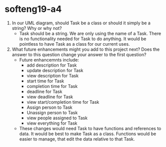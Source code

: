# softeng19-a4

1. In our UML diagram, should Task be a class or should it simply be a string?  Why or why not?
   - Task should be a string. We are only using the name of a Task. There is no functionality needed for Task to do anything. It would be pointless to have Task as a class for our current uses.
1. What future enhancements might you add to this project next?  Does the answer to this question change your answer to the first question?
   - Future enhancemnts include:
     - add description for Task
     - update description for Task
     - view description for Task
     - start time for Task
     - completion time for Task
     - deadline for Task
     - view deadline for Task
     - view start/completion time for Task
     - Assign person to Task
     - Unassign person to Task
     - view people assigned to Task
     - view everything for Task
   - These changes would need Task to have functions and references to data. It would be best to make Task as a class. Functions would be easier to manage, that edit the data relative to that Task.
